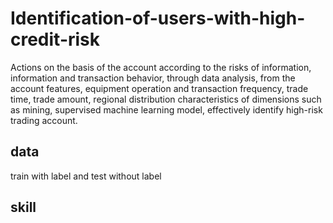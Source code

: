 ﻿# Identification-of-users-with-high-credit-risk
Actions on the basis of the account according to the risks of information, information and transaction behavior, through data analysis, from the account features, equipment operation and transaction frequency, trade time, trade amount, regional distribution characteristics of dimensions such as mining, supervised machine learning model, effectively identify high-risk trading account.
## data
train with label and test without label
## skill
